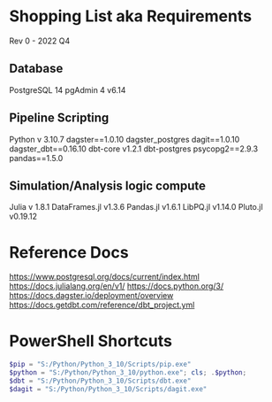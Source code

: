 # Shopping List aka Requirements 
Rev 0 - 2022 Q4 


## Database 
PostgreSQL 14 
pgAdmin 4 v6.14

## Pipeline Scripting 
Python
    v 3.10.7
    dagster==1.0.10
    dagster_postgres
    dagit==1.0.10
    dagster_dbt==0.16.10
    dbt-core v1.2.1
    dbt-postgres
    psycopg2==2.9.3
    pandas==1.5.0

## Simulation/Analysis logic compute 
Julia
    v 1.8.1 
    DataFrames.jl v1.3.6 
    Pandas.jl v1.6.1
    LibPQ.jl v1.14.0
    Pluto.jl v0.19.12 


# Reference Docs
https://www.postgresql.org/docs/current/index.html 
https://docs.julialang.org/en/v1/ 
https://docs.python.org/3/ 
https://docs.dagster.io/deployment/overview 
https://docs.getdbt.com/reference/dbt_project.yml


# PowerShell Shortcuts

```powershell
$pip = "S:/Python/Python_3_10/Scripts/pip.exe" 
$python = "S:/Python/Python_3_10/python.exe"; cls; .$python; 
$dbt = "S:/Python/Python_3_10/Scripts/dbt.exe" 
$dagit = "S:/Python/Python_3_10/Scripts/dagit.exe" 
```